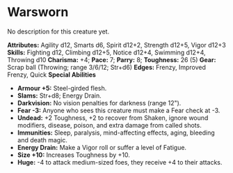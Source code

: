 # Warsworn

No description for this creature yet.

**Attributes:** Agility d12, Smarts d6, Spirit d12+2, Strength d12+5,
Vigor d12+3
**Skills:** Fighting d12, Climbing d12+5, Notice d12+4, Swimming d12+4,
Throwing d10
**Charisma:** +4; **Pace:** 7; **Parry:** 8; **Toughness:** 26 (5)
**Gear:** Scrap ball (Throwing; range 3/6/12; Str+d6)
**Edges:** Frenzy, Improved Frenzy, Quick
**Special Abilities**

- **Armour +5:** Steel-girded flesh.
- **Slams:** Str+d8; Energy Drain.
- **Darkvision:** No vision penalties for darkness (range 12").
- **Fear -3:** Anyone who sees this creature must make a Fear check at
-3.
- **Undead:** +2 Toughness, +2 to recover from Shaken, ignore wound
modifiers, disease, poison, and extra damage from called shots.
- **Immunities:** Sleep, paralysis, mind-affecting effects, aging,
bleeding and death magic.
- **Energy Drain:** Make a Vigor roll or suffer a level of Fatigue.
- **Size +10:** Increases Toughness by +10.
- **Huge:** -4 to attack medium-sized foes, they receive +4 to their
attacks.
